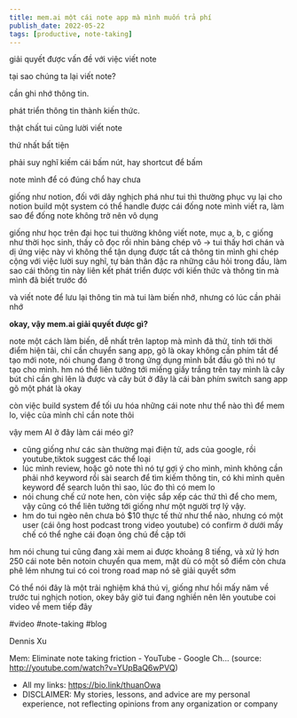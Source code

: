 ```yaml
---
title: mem.ai một cái note app mà mình muốn trả phí
publish_date: 2022-05-22
tags: [productive, note-taking]
---
```


giải quyết được vấn đề với việc viết note

tại sao chúng ta lại viết note?

cần ghi nhớ thông tin.

phát triển thông tin thành kiến thức.

thật chất tui cũng lười viết note

thứ nhất bất tiện

phải suy nghĩ kiếm cái bấm nút, hay shortcut để bấm

note mình để có đúng chổ hay chưa

giống như notion, đối với dây nghịch phá như tui thì thường phục vụ lại cho
notion build một system có thể handle được cái đống note mình viết ra, làm sao
để đống note không trở nên vô dụng

giống như học trên đại học tui thường không viết note, mục a, b, c giống như
thời học sinh, thầy cô đọc rồi nhìn bảng chép vô -> tui thấy hơi chán và dị ứng
việc này vì không thể tận dụng được tất cả thông tin mình ghi chép cộng với việc
lười suy nghĩ, tự bản thân đặc ra những câu hỏi trong đầu, làm sao cái thông tin
này liên kết phát triển được với kiến thức và thông tin mà mình đã biết trước đó

và viết note để lưu lại thông tin mà tui làm biến nhớ, nhưng có lúc cần phải nhớ

**okay, vậy mem.ai giải quyết được gì?**

note một cách làm biến, dễ nhất trên laptop mà mình đã thử, tính tới thời điểm
hiện tải, chỉ cần chuyển sang app, gõ là okay không cần phím tắt để tạo mới
note, nói chung đang ở trong ứng dụng mình bắt đầu gõ thì nó tự tạo cho mình. hm
nó thể liên tưởng tới miếng giấy trắng trên tay mình là cây bút chỉ cần ghi lên
là được và cây bút ở đây là cái bàn phím switch sang app gõ một phát là okay

còn việc build system để tối ưu hóa những cái note như thể nào thì để mem lo,
việc của mình chỉ cần note thôi

vậy mem AI ở đây làm cái méo gì?

- cũng giống như các sàn thường mại điện tử, ads của google, rồi youtube,tiktok
  suggest các thể loại
- lúc mình review, hoặc gõ note thì nó tự gợi ý cho mình, mình không cần phải
  nhớ keyword rồi sài search để tìm kiếm thông tin, có khi mình quên keyword để
  search luôn thì sao, lúc đo thì có mem lo
- nói chung chế cứ note hen, còn việc sắp xếp các thứ thì để cho mem, vậy cũng
  có thể liên tưởng tới giống như một người trợ lý vậy.
- hm do tui ngèo nên chưa bỏ $10 thực tế thử như thể nào, nhưng có một user (cái
  ông host podcast trong video youtube) có confirm ở dưới mấy chế có thể nghe
  cái đoạn ông chú đề cập tới

hm nói chung tui cũng đang xài mem ai được khoảng 8 tiếng, và xử lý hơn 250 cái
note bên notoin chuyển qua mem, mặt dù có một số điểm còn chưa phê lém nhưng tui
có coi trong road map nó sẽ giải quyết sớm

Có thể nói đây là một trải nghiệm khá thú vị, giống như hồi mấy năm về trước tui
nghịch notion, okey bây giờ tui đang nghiền nên lên youtube coi video về mem
tiếp đây

#video #note-taking #blog

Dennis Xu

Mem: Eliminate note taking friction - YouTube - Google Ch... (source:
http://youtube.com/watch?v=YUpBaQ6wPVQ)

- All my links: https://bio.link/thuanOwa
- DISCLAIMER: My stories, lessons, and advice are my personal experience, not
  reflecting opinions from any organization or company

